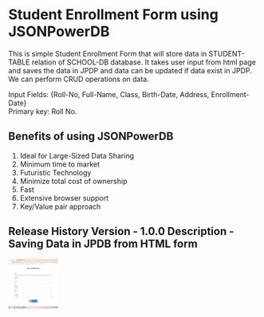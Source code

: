 # Student Enrollment Form using JSONPowerDB

This is simple Student Enrollment Form that will store data in STUDENT-TABLE relation of SCHOOL-DB database. It takes user input from html page and saves the data in JPDP and data can be updated if data exist in JPDP.  We can perform CRUD operations on data.

Input Fields: {Roll-No, Full-Name, Class, Birth-Date, Address, Enrollment-Date}
<br>
Primary key: Roll No.




## Benefits of using JSONPowerDB
<ol>
<li>Ideal for Large-Sized Data Sharing
  <li> Minimum time to market
  <li> Futuristic Technology
 <li> Minimize total cost of ownership
  <li> Fast 
    <li>Extensive browser support
      <li>Key/Value pair approach
      
</ol>
 
 ## Release History Version - 1.0.0 Description - Saving Data in JPDB from HTML form
 
<img src="https://github.com/Anjali1822/JSONPowerDB/blob/main/chrome_dot08aQcxC.png" height="100" width="100" >
